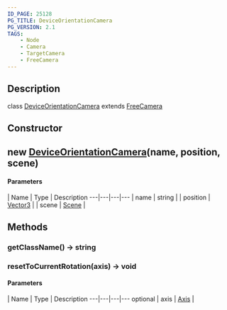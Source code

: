 ```yaml
---
ID_PAGE: 25128
PG_TITLE: DeviceOrientationCamera
PG_VERSION: 2.1
TAGS:
    - Node
    - Camera
    - TargetCamera
    - FreeCamera
---
```

## Description

class [DeviceOrientationCamera](/classes/3.1/DeviceOrientationCamera) extends [FreeCamera](/classes/3.1/FreeCamera)



## Constructor

## new [DeviceOrientationCamera](/classes/3.1/DeviceOrientationCamera)(name, position, scene)



#### Parameters
 | Name | Type | Description
---|---|---|---
 | name | string | 
 | position | [Vector3](/classes/3.1/Vector3) | 
 | scene | [Scene](/classes/3.1/Scene) | 
## Methods

### getClassName() &rarr; string


### resetToCurrentRotation(axis) &rarr; void



#### Parameters
 | Name | Type | Description
---|---|---|---
optional | axis | [Axis](/classes/3.1/Axis) | 

